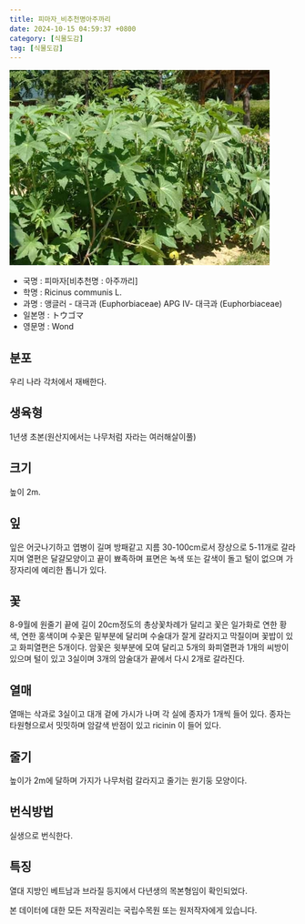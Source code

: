 ```yaml
---
title: 피마자_비추천명아주까리
date: 2024-10-15 04:59:37 +0800
category: [식물도감]
tag: [식물도감]
---
```




![피마자[비추천명 : 아주까리]](/assets/img/fileUpload/plants/basic/Euphorbiaceae/Ricinus/2034/1_th2.JPG)
- 국명 : 피마자[비추천명 : 아주까리]
- 학명 : Ricinus communis L.
- 과명 : 앵글러 - 대극과 (Euphorbiaceae) APG Ⅳ- 대극과 (Euphorbiaceae)
- 일본명 : トウゴマ
- 영문명 : Wond


## 분포
우리 나라 각처에서 재배한다.
## 생육형
1년생 초본(원산지에서는 나무처럼 자라는 여러해살이풀)
## 크기
높이 2m.
## 잎
잎은 어긋나기하고 엽병이 길며 방패같고 지름 30-100cm로서 장상으로 5-11개로 갈라지며 열편은 달걀모양이고 끝이 뾰족하며 표면은 녹색 또는 갈색이 돌고 털이 없으며 가장자리에 예리한 톱니가 있다.
## 꽃
8-9월에 원줄기 끝에 길이 20cm정도의 총상꽃차례가 달리고 꽃은 일가화로 연한 황색, 연한 홍색이며 수꽃은 밑부분에 달리며 수술대가 잘게 갈라지고 막질이며 꽃밥이 있고 화피열편은 5개이다. 암꽃은 윗부분에 모여 달리고 5개의 화피열편과 1개의 씨방이 있으며 털이 있고 3실이며 3개의 암술대가 끝에서 다시 2개로 갈라진다.
## 열매
열매는 삭과로 3실이고 대개 겉에 가시가 나며 각 실에 종자가 1개씩 들어 있다. 종자는 타원형으로서 밋밋하며 암갈색 반점이 있고 ricinin 이 들어 있다.
## 줄기
높이가 2m에 달하며 가지가 나무처럼 갈라지고 줄기는 원기둥 모양이다.
## 번식방법
실생으로 번식한다.
## 특징
열대 지방인 베트남과 브라질 등지에서 다년생의 목본형임이 확인되었다.






본 데이터에 대한 모든 저작권리는 국립수목원 또는 원저작자에게 있습니다.
